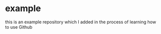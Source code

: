 # example
this is an example repository which I added in the process of learning how to use Github 
